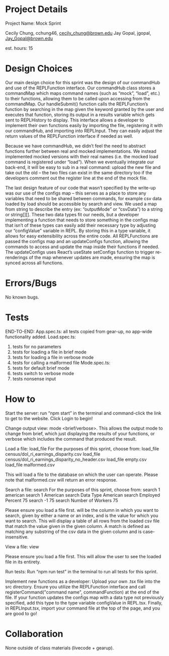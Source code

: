 # Project Details

Project Name: Mock Sprint

Cecily Chung, cchung46, cecily_chung@brown.edu
Jay Gopal, jgopal, Jay_Gopal@brown.edu

est. hours: 15

# Design Choices

Our main design choice for this sprint was the design of our commandHub and use of the REPLFunction interface. Our commandHub class stores a commandMap which maps command names (such as “mock”, “load”, etc.) to their functions, allowing them to be called upon accessing from the commandMap. Our handleSubmit() function calls the REPLFunction’s function by searching in the map given the keyword granted by the user and executes that function, storing its output in a results variable which gets sent to REPLHistory to display. This interface allows a developer to implement their own functions easily by importing the file, registering it with our commandHub, and importing into REPLInput. They can easily adjust the return values of the REPLFunction interface if needed as well.

Because we have commandHub, we didn’t feel the need to abstract functions further between real and mocked implementations. We instead implemented mocked versions with their real names (i.e. the mocked load command is registered under “load”). When we eventually integrate our back-end, it will be easy to sub in a real command: upload the new file and take out the old – the two files can exist in the same directory too if the developers comment out the register line at the end of the mock file.

The last design feature of our code that wasn’t specified by the write-up was our use of the configs map – this serves as a place to store any variables that need to be shared between commands, for example csv data loaded by load should be accessible by search and view. We used a map from string to describe the entry (ex: “outputMode” or “csvData”) to a string or string[][]. These two data types fit our needs, but a developer implementing a function that needs to store something in the configs map that isn’t of these types can easily add their necessary type by adjusting our “configValue” variable in REPL. By storing this in a type variable, it allows for easy extensibility across the entire code. All REPLFunctions are passed the configs map and an updateConfigs function, allowing the commands to access and update the map inside their functions if needed. The updateConfigs uses React’s useState setConfigs function to trigger re-renderings of the map whenever updates are made, ensuring the map is synced across all functions.

# Errors/Bugs

No known bugs.

# Tests

END-TO-END:
App.spec.ts: all tests copied from gear-up, no app-wide functionality added.
Load.spec.ts:

1. tests for no parameters
2. tests for loading a file in brief mode
3. tests for loading a file in verbose mode
4. tests for calling a malformed file
   Mode.spec.ts:
5. tests for default brief mode
6. tests switch to verbose mode
7. tests nonsense input

# How to

Start the server: run “npm start” in the terminal and command-click the link to get to the website. Click Login to begin!

Change output view: mode <brief/verbose>.
This allows the output mode to change from brief, which just displaying the results of your functions, or verbose which includes the command that produced the result.

Load a file: load_file <filepath>
For the purposes of this sprint, choose from:
load_file census/dol_ri_earnings_disparity.csv
load_file census/dol_ri_earnings_disparity_no_header.csv
load_file empty.csv
load_file malformed.csv

This will load a file to the database on which the user can operate. Please note that malformed.csv will return an error response.

Search a file: search <column identifier> <value>
For the purposes of this sprint, choose from:
search 1 american
search 1 American
search Data Type American
search Employed Percent 75
search -1 75
search Number of Workers 75

Please ensure you load a file first. <column identifier> will be the column in which you want to search, given by either a name or an index, and <value> is the value for which you want to search.
This will display a table of all rows from the loaded csv file that match the value given in the given column. A match is defined as matching any substring of the csv data in the given column and is case-insensitive.

View a file: view

Please ensure you load a file first. This will allow the user to see the loaded file in its entirety.

Run tests: Run “npm run test” in the terminal to run all tests for this sprint.

Implement new functions as a developer: Upload your own .tsx file into the src directory. Ensure you utilize the REPLFunction interface and call registerCommand("command name", commandFunction) at the end of the file. If your function updates the configs map with a data type not previously specified, add this type to the type variable configValue in REPL.tsx. Finally, in REPLInput.tsx, import your command file at the top of the page, and you are good to go!

# Collaboration

None outside of class materials (livecode + gearup).
